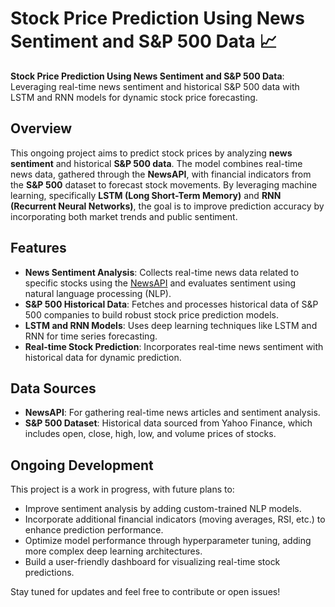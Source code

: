 # Stock Price Prediction Using News Sentiment and S&P 500 Data 📈

**Stock Price Prediction Using News Sentiment and S&P 500 Data**: Leveraging real-time news sentiment and historical S&P 500 data with LSTM and RNN models for dynamic stock price forecasting.

## Overview
This ongoing project aims to predict stock prices by analyzing **news sentiment** and historical **S&P 500 data**. The model combines real-time news data, gathered through the **NewsAPI**, with financial indicators from the **S&P 500** dataset to forecast stock movements. By leveraging machine learning, specifically **LSTM (Long Short-Term Memory)** and **RNN (Recurrent Neural Networks)**, the goal is to improve prediction accuracy by incorporating both market trends and public sentiment.

## Features
- **News Sentiment Analysis**: Collects real-time news data related to specific stocks using the [NewsAPI](https://newsapi.org/) and evaluates sentiment using natural language processing (NLP).
- **S&P 500 Historical Data**: Fetches and processes historical data of S&P 500 companies to build robust stock price prediction models.
- **LSTM and RNN Models**: Uses deep learning techniques like LSTM and RNN for time series forecasting.
- **Real-time Stock Prediction**: Incorporates real-time news sentiment with historical data for dynamic prediction.

## Data Sources
- **NewsAPI**: For gathering real-time news articles and sentiment analysis.
- **S&P 500 Dataset**: Historical data sourced from Yahoo Finance, which includes open, close, high, low, and volume prices of stocks.

## Ongoing Development
This project is a work in progress, with future plans to:
- Improve sentiment analysis by adding custom-trained NLP models.
- Incorporate additional financial indicators (moving averages, RSI, etc.) to enhance prediction performance.
- Optimize model performance through hyperparameter tuning, adding more complex deep learning architectures.
- Build a user-friendly dashboard for visualizing real-time stock predictions.

Stay tuned for updates and feel free to contribute or open issues!
